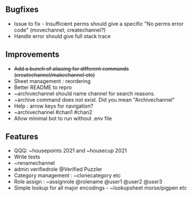 ## Bugfixes
- Issue to fix - Insufficient perms should give a specific "No perms error code" (movechannel, createchannel?)
- Handle error should give full stack trace

## Improvements

- ~~Add a bunch of aliasing for different commands (createchannel/makechannel etc)~~
- Sheet management : reordering
- Better README to repro
- ~archivechannel should name channel for search reasons.
- ~archive command does not exist. Did you mean "Archivechannel"
- Help : arrow keys for navigation?
- ~archivechannel #chan1 #chan2
- Allow minimal bot to run without .env file

## Features

- QQQ: ~housepoints 2021 and ~housecup 2021
- Write tests
- ~renamechannel
- admin verifiedrole @Verified Puzzler
- Category management : ~clonecategory etc
- Role assign : ~assignrole @rolename @user1 @user2 @user3
- Simple lookup for all major encodings - ~lookupsheet morse/pigpen etc

